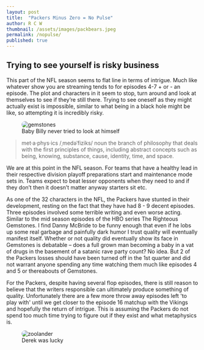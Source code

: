 ```yaml
---
layout: post
title:  "Packers Minus Zero = No Pulse"
author: R C W
thumbnail: /assets/images/packbears.jpeg
permalink: /nopulse/
published: true
---
```

  


## Trying to see yourself is risky business  

This part of the NFL season seems to flat line in terms of intrigue.  Much like whatever show you are streaming tends to for episodes 4-7 + or - an episode. The plot and characters in it seem to stop, turn around and look at themselves to see if they’re still there.  Trying to see oneself as they might actually exist is impossible, similar to what being in a black hole might be like, so attempting it is incredibly risky.

<figure style= "position:relative">
  <img src='https://media.giphy.com/media/VJU7dpPd452l8KfAK0/giphy.gif' alt="gemstones" style="border-radius: 8px">
  <figcaption>Baby Billy never tried to look at himself<figcaption>
</figure>

> met·a·phys·ics
/ˌmedəˈfiziks/
noun
the branch of philosophy that deals with the first principles of things, including abstract concepts such as being, knowing, substance, cause, identity, time, and space.  


We are at this point in the NFL season.  For teams that have a healthy lead in their respective division playoff preparations start and maintenance mode sets in.  Teams expect to beat lesser opponents when they need to and if they don’t then it doesn’t matter anyway starters sit etc.  

As one of the 32 characters in the NFL, the Packers have stunted in their development, resting on the fact that they have had 8 - 9 decent episodes. Three episodes involved some terrible writing and even worse acting. Similar to the mid season episodes of the HBO series The Righteous Gemstones.  I find Danny McBride to be funny enough that even if he lobs up some real garbage and painfully dark humor I trust quality will eventually manifest itself.  Whether or not quality did eventually show its face in Gemstones is debatable – does a full grown man becoming a baby in a vat of drugs in the basement of a satanic rave party count? No idea.  But 2 of the Packers losses should have been turned off in the 1st quarter and did not warrant anyone spending any time watching them much like episodes 4 and 5 or thereabouts of Gemstones.

For the Packers, despite having several flop episodes, there is still reason to believe that the writers responsible can ultimately produce something of quality.  Unfortunately there are a few more throw away episodes left 'to play with' until we get closer to the episode 16 matchup with the Vikings and hopefully the return of intrigue.  This is assuming the Packers do not spend too much time trying to figure out if they exist and what metaphysics is.
<figure style= "position:relative">
  <img src='https://media.giphy.com/media/C7olQswvzSwAE/giphy.gif' alt="zoolander" style="border-radius: 8px">
<figcaption>Derek was lucky<figcaption>







